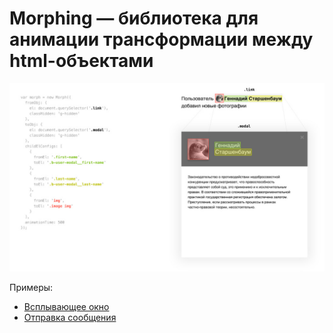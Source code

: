 # Morphing — библиотека для анимации трансформации между html-объектами

![Превью](image1.jpg)


Примеры:
- [Всплывающее окно](https://rawgit.com/vtrushin/morphing/master/demo/2/index.html)
- [Отправка сообщения](https://rawgit.com/vtrushin/morphing/master/demo/3/index.html)